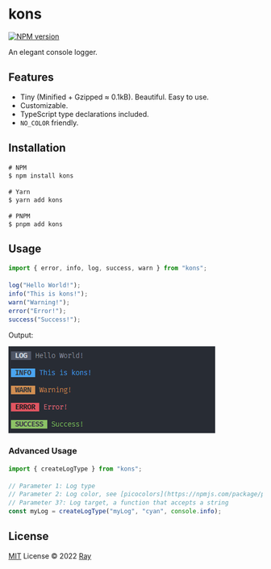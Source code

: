 # kons

[![NPM version](https://img.shields.io/npm/v/kons?color=a1b858&label=)](https://www.npmjs.com/package/kons)

An elegant console logger.

## Features

- Tiny (Minified + Gzipped ≈ 0.1kB). Beautiful. Easy to use.
- Customizable.
- TypeScript type declarations included.
- `NO_COLOR` friendly.

## Installation

```console
# NPM
$ npm install kons

# Yarn
$ yarn add kons

# PNPM
$ pnpm add kons
```

## Usage

```ts
import { error, info, log, success, warn } from "kons";

log("Hello World!");
info("This is kons!");
warn("Warning!");
error("Error!");
success("Success!");
```

Output:

![](./assets/output.png)

### Advanced Usage

```ts
import { createLogType } from "kons";

// Parameter 1: Log type
// Parameter 2: Log color, see [picocolors](https://npmjs.com/package/picocolors) for available colors
// Parameter 3?: Log target, a function that accepts a string
const myLog = createLogType("myLog", "cyan", console.info);
```

## License

[MIT](./LICENSE) License © 2022 [Ray](https://github.com/so1ve)
